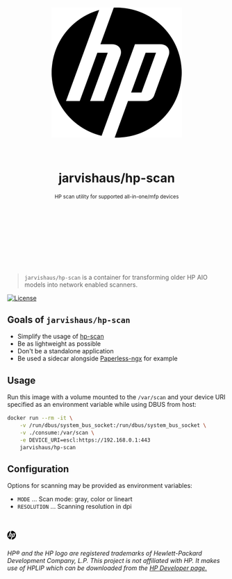 <div align="center">
	<br>
	<div>
		<img width="300" height="300" src="res/HP_Black_RGB_150_LG.png" alt="hp">
	</div>
	<br>
	<br>
  <h1>jarvishaus/hp-scan</h1>
  <p>
    <sup>
      HP scan utility for supported all-in-one/mfp devices
    </sup>
  </p>
	<br>
	<br>
	<br>
	<br>
	<br>
	<br>
	<br>
	<br>
</div>

> `jarvishaus/hp-scan` is a container for transforming older HP AIO models into network enabled scanners.

[![License](https://img.shields.io/badge/License-Apache_2.0-blue.svg)](https://opensource.org/licenses/Apache-2.0)

## Goals of `jarvishaus/hp-scan`

- Simplify the usage of [hp-scan](https://developers.hp.com/hp-linux-imaging-and-printing/tech_docs/man_pages/scan)
- Be as lightweight as possible
- Don't be a standalone application
- Be used a sidecar alongside [Paperless-ngx](https://docs.paperless-ngx.com) for example

## Usage

Run this image with a volume mounted to the `/var/scan` and your device URI specified as an environment variable while using DBUS from host:

```sh
docker run --rm -it \
	-v /run/dbus/system_bus_socket:/run/dbus/system_bus_socket \
	-v ./consume:/var/scan \
	-e DEVICE_URI=escl:https://192.168.0.1:443
	jarvishaus/hp-scan
```

## Configuration

Options for scanning may be provided as environment variables:

 * `MODE` ... Scan mode: gray, color or lineart
 * `RESOLUTION` ... Scanning resolution in dpi

<br>
<br>

<img src="res/HP_Black_RGB_150_LG.png" width="20"/>

###### HP® and the HP logo are registered trademarks of Hewlett-Packard Development Company, L.P. This project is not affiliated with HP. It makes use of HPLIP which can be downloaded from the [HP Developer page.](https://developers.hp.com/hp-linux-imaging-and-printing/about)
